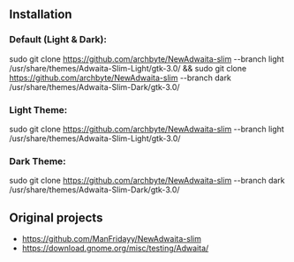## Installation

### Default (Light & Dark):

sudo git clone https://github.com/archbyte/NewAdwaita-slim --branch light /usr/share/themes/Adwaita-Slim-Light/gtk-3.0/ && sudo git clone https://github.com/archbyte/NewAdwaita-slim --branch dark /usr/share/themes/Adwaita-Slim-Dark/gtk-3.0/

### Light Theme: 

sudo git clone https://github.com/archbyte/NewAdwaita-slim --branch light /usr/share/themes/Adwaita-Slim-Light/gtk-3.0/

### Dark Theme:

sudo git clone https://github.com/archbyte/NewAdwaita-slim --branch dark /usr/share/themes/Adwaita-Slim-Dark/gtk-3.0/

## Original projects
- https://github.com/ManFridayy/NewAdwaita-slim
- https://download.gnome.org/misc/testing/Adwaita/
